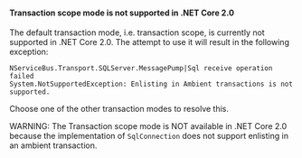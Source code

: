 
#### Transaction scope mode is not supported in .NET Core 2.0 

The default transaction mode, i.e. transaction scope, is currently not supported in .NET Core 2.0. The attempt to use it will result in the following exception:

```
NServiceBus.Transport.SQLServer.MessagePump|Sql receive operation failed
System.NotSupportedException: Enlisting in Ambient transactions is not supported.
```
Choose one of the other transaction modes to resolve this.

WARNING: The Transaction scope mode is NOT available in .NET Core 2.0 because the implementation of `SqlConnection` does not support enlisting in an ambient transaction.
